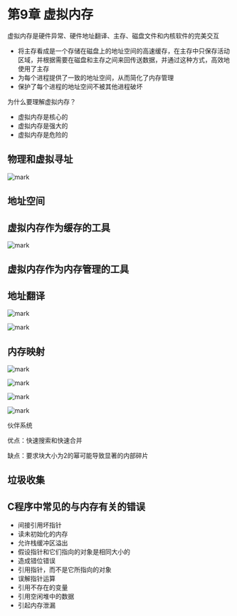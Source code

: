 # 第9章 虚拟内存

虚拟内存是硬件异常、硬件地址翻译、主存、磁盘文件和内核软件的完美交互

- 将主存看成是一个存储在磁盘上的地址空间的高速缓存，在主存中只保存活动区域，并根据需要在磁盘和主存之间来回传送数据，并通过这种方式，高效地使用了主存
- 为每个进程提供了一致的地址空间，从而简化了内存管理
- 保护了每个进程的地址空间不被其他进程破坏

为什么要理解虚拟内存？

- 虚拟内存是核心的
- 虚拟内存是强大的
- 虚拟内存是危险的

## 物理和虚拟寻址

![mark](http://cdn.pikachu.net.cn/blog/20190221/PdofaxydCgsT.png)

## 地址空间

## 虚拟内存作为缓存的工具

![mark](http://cdn.pikachu.net.cn/blog/20190221/GMBCVoOYMkhW.png)

## 虚拟内存作为内存管理的工具

## 地址翻译

![mark](http://cdn.pikachu.net.cn/blog/20190221/79mSWCg2qTg3.png)

![mark](http://cdn.pikachu.net.cn/blog/20190221/Te9crtwUbUmk.png)

## 内存映射

![mark](http://cdn.pikachu.net.cn/blog/20190221/f5XA9GthDVBV.png)

![mark](http://cdn.pikachu.net.cn/blog/20190221/AeXMUlUP6za2.png)

![mark](http://cdn.pikachu.net.cn/blog/20190221/nesWUBrusprx.png)

![mark](http://cdn.pikachu.net.cn/blog/20190221/fCygzjjRSdBm.png)

伙伴系统

优点：快速搜索和快速合并

缺点：要求块大小为2的幂可能导致显著的内部碎片

## 垃圾收集

## C程序中常见的与内存有关的错误

- 间接引用坏指针
- 读未初始化的内存
- 允许栈缓冲区溢出
- 假设指针和它们指向的对象是相同大小的
- 造成错位错误
- 引用指针，而不是它所指向的对象
- 误解指针运算
- 引用不存在的变量
- 引用空闲堆中的数据
- 引起内存泄漏